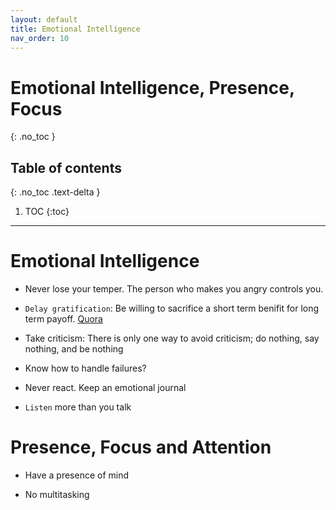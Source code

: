 ```yaml
---
layout: default
title: Emotional Intelligence
nav_order: 10
---
```


# Emotional Intelligence, Presence, Focus
{: .no_toc }

## Table of contents
{: .no_toc .text-delta }

1. TOC
{:toc}

---

# Emotional Intelligence

* Never lose your temper. The person who makes you angry controls you.

* `Delay gratification`: Be willing to sacrifice a short term benifit for long term payoff. [Quora](https://www.quora.com/SuccessFactors-What-is-the-reason-behind-your-success/answer/Nicolas-Cole-1)

* Take criticism: There is only one way to avoid criticism; do nothing, say nothing, and be nothing

* Know how to handle failures?

* Never react. Keep an emotional journal

* `Listen` more than you talk     


# Presence, Focus and Attention

* Have a presence of mind

* No multitasking 
